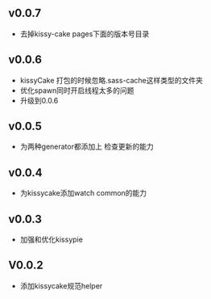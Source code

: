 ## v0.0.7
- 去掉kissy-cake pages下面的版本号目录

## v0.0.6
- kissyCake 打包的时候忽略.sass-cache这样类型的文件夹
- 优化spawn同时开启线程太多的问题
- 升级到0.0.6

## v0.0.5
- 为两种generator都添加上 检查更新的能力

## v0.0.4

- 为kissycake添加watch common的能力

## v0.0.3

- 加强和优化kissypie

## V0.0.2

- 添加kissycake规范helper